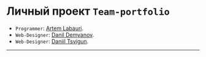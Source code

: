 # Личный проект `Team-portfolio`

* `Programmer`: [Artem Labauri](https://github.com/Labauri).
* `Web-Designer`: [Danil Demyanov](https://github.com/Exclusiveexxe).
* `Web-Designer`: [Daniil Tsvigun](https://github.com/User0592).

---
